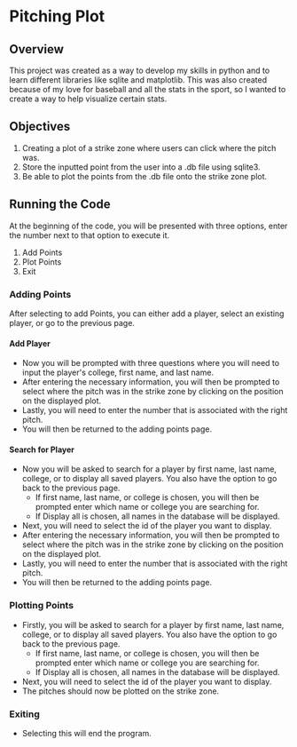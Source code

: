 # Pitching Plot
## Overview
This project was created as a way to develop my skills in python and to learn different libraries like sqlite and matplotlib. This was also created because of my love for baseball and all the stats in the sport, so I wanted to create a way to help visualize certain stats.

## Objectives
1. Creating a plot of a strike zone where users can click where the pitch was.
2. Store the inputted point from the user into a .db file using sqlite3.
3. Be able to plot the points from the .db file onto the strike zone plot.

## Running the Code
At the beginning of the code, you will be presented with three options, enter the number next to that option to execute it.
1) Add Points
2) Plot Points
3) Exit
### Adding Points
After selecting to add Points, you can either add a player, select an existing player, or go to the previous page.
#### Add Player
- Now you will be prompted with three questions where you will need to input the player's college, first name, and last name.
- After entering the necessary information, you will then be prompted to select where the pitch was in the strike zone by clicking on the position on the displayed plot.
- Lastly, you will need to enter the number that is associated with the right pitch.
- You will then be returned to the adding points page.
#### Search for Player
- Now you will be asked to search for a player by first name, last name, college, or to display all saved players. You also have the option to go back to the previous page.
  - If first name, last name, or college is chosen, you will then be prompted enter which name or college you are searching for.
  - If Display all is chosen, all names in the database will be displayed.
 - Next, you will need to select the id of the player you want to display.
 - After entering the necessary information, you will then be prompted to select where the pitch was in the strike zone by clicking on the position on the displayed plot.
- Lastly, you will need to enter the number that is associated with the right pitch.
- You will then be returned to the adding points page.
### Plotting Points
- Firstly, you will be asked to search for a player by first name, last name, college, or to display all saved players. You also have the option to go back to the previous page.
  - If first name, last name, or college is chosen, you will then be prompted enter which name or college you are searching for.
  - If Display all is chosen, all names in the database will be displayed.
 - Next, you will need to select the id of the player you want to display.
 - The pitches should now be plotted on the strike zone.
 ### Exiting
 - Selecting this will end the program.
